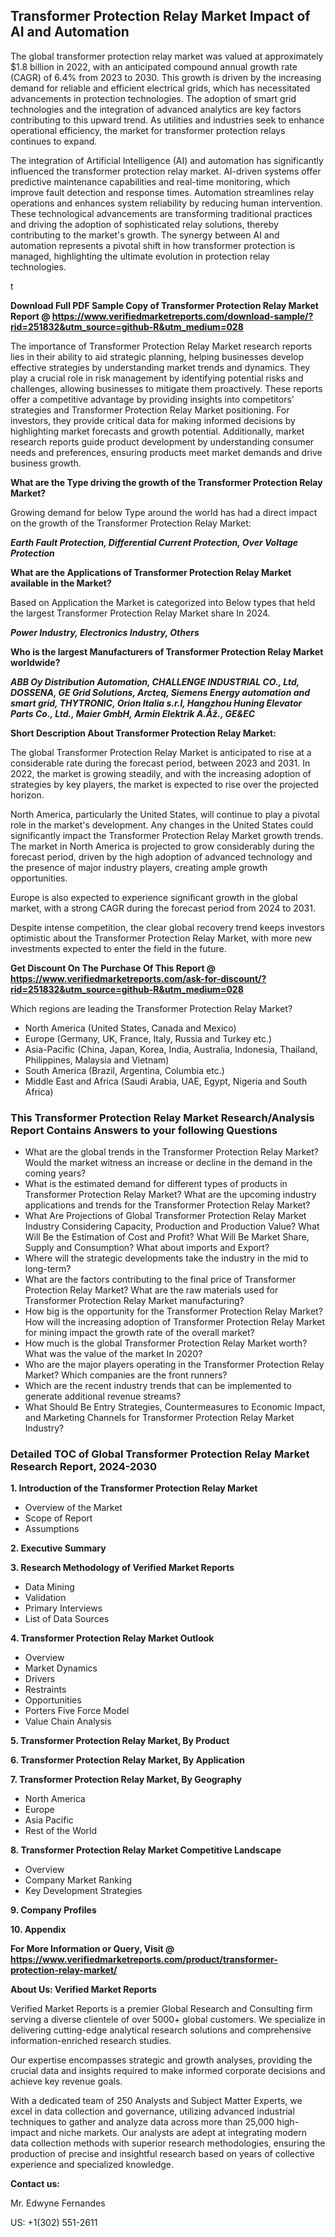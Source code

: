 <h2>Transformer Protection Relay Market Impact of AI and Automation</h2><p>The global transformer protection relay market was valued at approximately $1.8 billion in 2022, with an anticipated compound annual growth rate (CAGR) of 6.4% from 2023 to 2030. This growth is driven by the increasing demand for reliable and efficient electrical grids, which has necessitated advancements in protection technologies. The adoption of smart grid technologies and the integration of advanced analytics are key factors contributing to this upward trend. As utilities and industries seek to enhance operational efficiency, the market for transformer protection relays continues to expand.</p><p>The integration of Artificial Intelligence (AI) and automation has significantly influenced the transformer protection relay market. AI-driven systems offer predictive maintenance capabilities and real-time monitoring, which improve fault detection and response times. Automation streamlines relay operations and enhances system reliability by reducing human intervention. These technological advancements are transforming traditional practices and driving the adoption of sophisticated relay solutions, thereby contributing to the market's growth. The synergy between AI and automation represents a pivotal shift in how transformer protection is managed, highlighting the ultimate evolution in protection relay technologies.</p>t</p><p id="" class=""><strong>Download Full PDF Sample Copy of Transformer Protection Relay Market Report @ <a href="https://www.verifiedmarketreports.com/download-sample/?rid=251832&utm_source=github-R&utm_medium=028" target="_blank">https://www.verifiedmarketreports.com/download-sample/?rid=251832&utm_source=github-R&utm_medium=028</a></strong></p><p>The importance of&nbsp;Transformer Protection Relay Market research reports lies in their ability to aid strategic planning, helping businesses develop effective strategies by understanding market trends and dynamics. They play a crucial role in risk management by identifying potential risks and challenges, allowing businesses to mitigate them proactively. These reports offer a competitive advantage by providing insights into competitors' strategies and Transformer Protection Relay Market positioning. For investors, they provide critical data for making informed decisions by highlighting market forecasts and growth potential. Additionally, market research reports guide product development by understanding consumer needs and preferences, ensuring products meet market demands and drive business growth.</p><p><strong>What are the&nbsp;Type driving the growth of the Transformer Protection Relay Market?</strong></p><p id="" class="">Growing demand for below Type around the world has had a direct impact on the growth of the Transformer Protection Relay Market:</p><em><strong>Earth Fault Protection, Differential Current Protection, Over Voltage Protection</strong></em></p><strong>What are the&nbsp;Applications&nbsp;of Transformer Protection Relay Market available in the Market?</strong></p><p id="" class="">Based on Application the Market is categorized into Below types that held the largest Transformer Protection Relay Market share In 2024.</p><em><strong>Power Industry, Electronics Industry, Others</strong></em></p><strong>Who is the largest Manufacturers of Transformer Protection Relay Market worldwide?</strong></p><p><em><strong>ABB Oy Distribution Automation, CHALLENGE INDUSTRIAL CO., Ltd, DOSSENA, GE Grid Solutions, Arcteq, Siemens Energy automation and smart grid, THYTRONIC, Orion Italia s.r.l, Hangzhou Huning Elevator Parts Co., Ltd., Maier GmbH, Armin Elektrik A.Åž., GE&EC</strong></em></p><p id="" class=""><strong>Short Description About Transformer Protection Relay Market:</strong></p><p>The global Transformer Protection Relay Market is anticipated to rise at a considerable rate during the forecast period, between 2023 and 2031. In 2022, the market is growing steadily, and with the increasing adoption of strategies by key players, the market is expected to rise over the projected horizon.</p><p>North America, particularly the United States, will continue to play a pivotal role in the market's development. Any changes in the United States could significantly impact the Transformer Protection Relay Market growth trends. The market in North America is projected to grow considerably during the forecast period, driven by the high adoption of advanced technology and the presence of major industry players, creating ample growth opportunities.</p><p>Europe is also expected to experience significant growth in the global market, with a strong CAGR during the forecast period from 2024 to 2031.</p><p>Despite intense competition, the clear global recovery trend keeps investors optimistic about the Transformer Protection Relay Market, with more new investments expected to enter the field in the future.</p><p id="" class=""><strong>Get Discount On The Purchase Of This Report @ <a href="https://www.verifiedmarketreports.com/ask-for-discount/?rid=251832&utm_source=github-R&utm_medium=028" target="_blank">https://www.verifiedmarketreports.com/ask-for-discount/?rid=251832&utm_source=github-R&utm_medium=028</a></strong></p>Which regions are leading the Transformer Protection Relay Market?</p><ul><li>North America (United States, Canada and Mexico)</li><li>Europe (Germany, UK, France, Italy, Russia and Turkey etc.)</li><li>Asia-Pacific (China, Japan, Korea, India, Australia, Indonesia, Thailand, Philippines, Malaysia and Vietnam)</li><li>South America (Brazil, Argentina, Columbia etc.)</li><li>Middle East and Africa (Saudi Arabia, UAE, Egypt, Nigeria and South Africa)</li></ul><h3 id="" class="">This Transformer Protection Relay Market Research/Analysis Report Contains Answers to your following Questions</h3><ul><li>What are the global trends in the Transformer Protection Relay Market? Would the market witness an increase or decline in the demand in the coming years?</li><li>What is the estimated demand for different types of products in Transformer Protection Relay Market? What are the upcoming industry applications and trends for the Transformer Protection Relay Market?</li><li>What Are Projections of Global Transformer Protection Relay Market Industry Considering Capacity, Production and Production Value? What Will Be the Estimation of Cost and Profit? What Will Be Market Share, Supply and Consumption? What about imports and Export?</li><li>Where will the strategic developments take the industry in the mid to long-term?</li><li>What are the factors contributing to the final price of Transformer Protection Relay Market? What are the raw materials used for Transformer Protection Relay Market manufacturing?</li><li>How big is the opportunity for the Transformer Protection Relay Market? How will the increasing adoption of Transformer Protection Relay Market for mining impact the growth rate of the overall market?</li><li>How much is the global Transformer Protection Relay Market worth? What was the value of the market In 2020?</li><li>Who are the major players operating in the Transformer Protection Relay Market? Which companies are the front runners?</li><li>Which are the recent industry trends that can be implemented to generate additional revenue streams?</li><li>What Should Be Entry Strategies, Countermeasures to Economic Impact, and Marketing Channels for Transformer Protection Relay Market Industry?</li></ul><h3 id="" class="">Detailed TOC of Global Transformer Protection Relay Market Research Report, 2024-2030</h3><p id="" class=""><strong>1. Introduction of the Transformer Protection Relay Market</strong></p><ul><li>Overview of the Market</li><li>Scope of Report</li><li>Assumptions</li></ul><p id="" class=""><strong>2. Executive Summary</strong></p><p id="" class=""><strong>3. Research Methodology of Verified Market Reports</strong></p><ul><li>Data Mining</li><li>Validation</li><li>Primary Interviews</li><li>List of Data Sources</li></ul><p id="" class=""><strong>4. Transformer Protection Relay Market Outlook</strong></p><ul><li>Overview</li><li>Market Dynamics</li><li>Drivers</li><li>Restraints</li><li>Opportunities</li><li>Porters Five Force Model</li><li>Value Chain Analysis</li></ul><p id="" class=""><strong>5. Transformer Protection Relay Market, By Product</strong></p><p id="" class=""><strong>6. Transformer Protection Relay Market, By Application</strong></p><p id="" class=""><strong>7. Transformer Protection Relay Market, By Geography</strong></p><ul><li>North America</li><li>Europe</li><li>Asia Pacific</li><li>Rest of the World</li></ul><p id="" class=""><strong>8. Transformer Protection Relay Market Competitive Landscape</strong></p><ul><li>Overview</li><li>Company Market Ranking</li><li>Key Development Strategies</li></ul><p id="" class=""><strong>9. Company Profiles</strong></p><p id="" class=""><strong>10. Appendix</strong></p><p id="" class=""><strong>For More Information or Query, Visit @ <a href="https://www.verifiedmarketreports.com/product/transformer-protection-relay-market/" target="_blank">https://www.verifiedmarketreports.com/product/transformer-protection-relay-market/</a></strong></p><p id="" class=""><strong>About Us: Verified Market Reports</strong></p><p id="" class="">Verified Market Reports is a premier Global Research and Consulting firm serving a diverse clientele of over 5000+ global customers. We specialize in delivering cutting-edge analytical research solutions and comprehensive information-enriched research studies.</p><p id="" class="">Our expertise encompasses strategic and growth analyses, providing the crucial data and insights required to make informed corporate decisions and achieve key revenue goals.</p><p id="" class="">With a dedicated team of 250 Analysts and Subject Matter Experts, we excel in data collection and governance, utilizing advanced industrial techniques to gather and analyze data across more than 25,000 high-impact and niche markets. Our analysts are adept at integrating modern data collection methods with superior research methodologies, ensuring the production of precise and insightful research based on years of collective experience and specialized knowledge.</p><p id="" class=""><strong>Contact us:</strong></p><p id="" class="">Mr. Edwyne Fernandes</p><p id="" class="">US: +1(302) 551-2611</p>